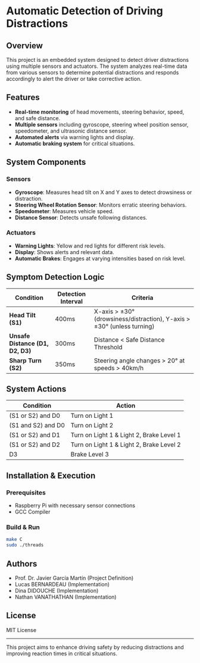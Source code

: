 # Automatic Detection of Driving Distractions

## Overview
This project is an embedded system designed to detect driver distractions using multiple sensors and actuators. The system analyzes real-time data from various sensors to determine potential distractions and responds accordingly to alert the driver or take corrective action.

## Features
- **Real-time monitoring** of head movements, steering behavior, speed, and safe distance.
- **Multiple sensors** including gyroscope, steering wheel position sensor, speedometer, and ultrasonic distance sensor.
- **Automated alerts** via warning lights and display.
- **Automatic braking system** for critical situations.

## System Components
### Sensors
- **Gyroscope**: Measures head tilt on X and Y axes to detect drowsiness or distraction.
- **Steering Wheel Rotation Sensor**: Monitors erratic steering behaviors.
- **Speedometer**: Measures vehicle speed.
- **Distance Sensor**: Detects unsafe following distances.

### Actuators
- **Warning Lights**: Yellow and red lights for different risk levels.
- **Display**: Shows alerts and relevant data.
- **Automatic Brakes**: Engages at varying intensities based on risk level.

## Symptom Detection Logic
| Condition | Detection Interval | Criteria |
|-----------|-------------------|----------|
| **Head Tilt (S1)** | 400ms | X-axis > ±30° (drowsiness/distraction), Y-axis > ±30° (unless turning) |
| **Unsafe Distance (D1, D2, D3)** | 300ms | Distance < Safe Distance Threshold |
| **Sharp Turn (S2)** | 350ms | Steering angle changes > 20° at speeds > 40km/h |

## System Actions
| Condition | Action |
|-----------|--------|
| (S1 or S2) and D0 | Turn on Light 1 |
| (S1 and S2) and D0 | Turn on Light 2 |
| (S1 or S2) and D1 | Turn on Light 1 & Light 2, Brake Level 1 |
| (S1 or S2) and D2 | Turn on Light 1 & Light 2, Brake Level 2 |
| D3 | Brake Level 3 |

## Installation & Execution
### Prerequisites
- Raspberry Pi with necessary sensor connections
- GCC Compiler

### Build & Run
```bash
make C
sudo ./threads
```

## Authors
- Prof. Dr. Javier García Martín (Project Definition)
- Lucas BERNARDEAU (Implementation)
- Dina DIDOUCHE (Implementation)
- Nathan VANATHATHAN (Implementation)

## License
MIT License

---
This project aims to enhance driving safety by reducing distractions and improving reaction times in critical situations.


